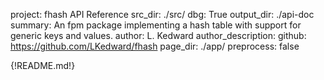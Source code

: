 project: fhash API Reference
src_dir: ./src/
dbg: True
output_dir: ./api-doc
summary: An fpm package implementing a hash table with support for generic keys and values.
author: L. Kedward
author_description: 
github: https://github.com/LKedward/fhash
page_dir: ./app/
preprocess: false

{!README.md!}